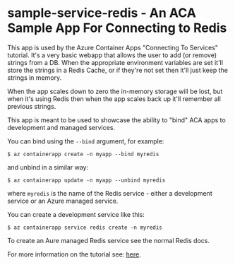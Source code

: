 # sample-service-redis - An ACA Sample App For Connecting to Redis

This app is used by the Azure Container Apps "Connecting To Services"
tutorial. It's a very basic webapp that allows the user to add (or remove)
strings from a DB. When the appropriate environment variables are set it'll
store the strings in a Redis Cache, or if they're not set then it'll just
keep the strings in memory.

When the app scales down to zero the in-memory storage will be lost, but
when it's using Redis then when the app scales back up it'll remember all
previous strings.

This app is meant to be used to showcase the ability to "bind" ACA apps
to development and managed services.

You can bind using the `--bind` argument, for example:

```
$ az containerapp create -n myapp --bind myredis
```

and unbind in a similar way:

```
$ az containerapp update -n myapp --unbind myredis
```

where `myredis` is the name of the Redis service - either a development service
or an Azure managed service.

You can create a development service like this:

```
$ az containerapp service redis create -n myredis
```

To create an Aure managed Redis service see the normal Redis docs.

For more information on the tutorial see:
[here]().
